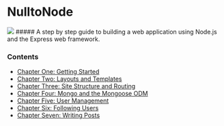 # NulltoNode
<img src="http://cl.ly/image/3U3F2w0F2o0u/Screen%20Shot%202013-07-30%20at%203.51.54%20PM.png">
##### A step by step guide to building a web application using Node.js and the Express web framework.

### Contents

  - <a href="https://github.com/thom801/book/blob/master/chapter-1.md">Chapter One: Getting Started</a>
  - <a href="https://github.com/thom801/book/blob/master/chapter-2.md">Chapter Two: Layouts and Templates</a>
  - <a href="https://github.com/thom801/book/blob/master/chapter-3.md">Chapter Three: Site Structure and Routing</a>
  - <a href="https://github.com/thom801/book/blob/master/chapter-4.md">Chapter Four: Mongo and the Mongoose ODM</a>
  - <a href="https://github.com/thom801/book/blob/master/chapter-5.md">Chapter Five: User Management</a>
  - <a href="https://github.com/thom801/book/blob/master/chapter-6.md">Chapter Six: Following Users</a>
  - <a href="https://github.com/thom801/book/blob/master/chapter-7.md">Chapter Seven: Writing Posts</a>
